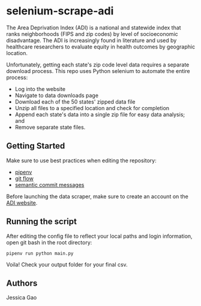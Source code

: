 # selenium-scrape-adi

The Area Deprivation Index (ADI) is a national and statewide index that ranks neighborhoods (FIPS and zip codes) by level of socioeconomic disadvantage. The ADI is increasingly found in literature and used by healthcare researchers to evaluate equity in health outcomes by geographic location.

Unfortunately, getting each state's zip code level data requires a separate download process. This repo uses Python selenium to automate the entire process:
- Log into the website
- Navigate to data downloads page
- Download each of the 50 states' zipped data file
- Unzip all files to a specified location and check for completion
- Append each state's data into a single zip file for easy data analysis; and
- Remove separate state files.

## Getting Started

Make sure to use best practices when editing the repository:
- [pipenv](https://github.com/pypa/pipenv)
- [git flow](https://www.atlassian.com/git/tutorials/comparing-workflows/gitflow-workflow)
- [semantic commit messages](https://gist.github.com/joshbuchea/6f47e86d2510bce28f8e7f42ae84c716)

Before launching the data scraper, make sure to create an account on the [ADI website](https://www.hipxchange.org/ADI). 

## Running the script

After editing the config file to reflect your local paths and login information, open git bash in the root directory:

```
pipenv run python main.py
```

Voila! Check your output folder for your final csv. 

## Authors

Jessica Gao
